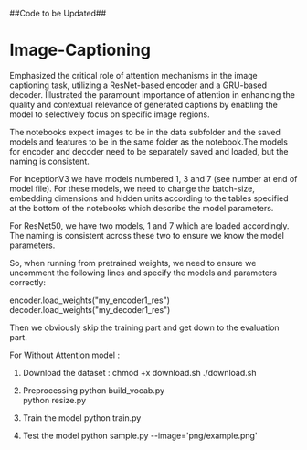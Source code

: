 ##Code to be Updated##

# Image-Captioning
Emphasized the critical role of attention mechanisms in the image captioning task, utilizing a ResNet-based encoder and a GRU-based decoder. Illustrated the paramount importance of attention in enhancing the quality and contextual relevance of generated captions by enabling the model to selectively focus on specific image regions.


The notebooks expect images to be in the data subfolder and the saved models and features to be in the same folder as the notebook.The models for encoder and decoder need to be separately saved and loaded, but the naming is consistent. 

For InceptionV3 we have models numbered 1, 3 and 7 (see number at end of model file). For these models, we need to change the batch-size, embedding dimensions and hidden units according to the tables specified at the bottom of the notebooks which describe the model parameters.

For ResNet50, we have two models, 1 and 7 which are loaded accordingly. The naming is consistent across these two to ensure we know the model parameters.

So, when running from pretrained weights, we need to ensure we uncomment the following lines and specify the models and parameters correctly:

encoder.load_weights("my_encoder1_res")
decoder.load_weights("my_decoder1_res")

Then we obviously skip the training part and get down to the evaluation part.



For Without Attention model :

1. Download the dataset :
	chmod +x download.sh
	./download.sh
	
2. Preprocessing
	python build_vocab.py   
	python resize.py

3. Train the model
	python train.py    

4. Test the model
	python sample.py --image='png/example.png'
